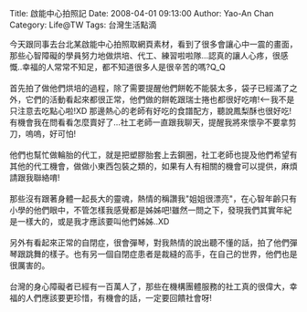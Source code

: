 Title: 啟能中心拍照記
Date: 2008-04-01 09:13:00
Author: Yao-An Chan
Category: Life@TW
Tags: 台灣生活點滴


<div class='post'>
今天跟同事去台北某啟能中心拍照取網頁素材，看到了很多會讓心中一震的畫面，那些心智障礙的學員努力地做烘培、代工、練習啦啦隊...認真的讓人心疼，很感慨..幸福的人常常不知足，都不知道很多人是很辛苦的嗎?Q_Q <br /><br />首先拍了做他們烘培的過程，除了需要提醒他們餅乾不能裝太多，袋子已經滿了之外，它們的活動看起來都很正常，他們做的餅乾跟瑞士捲也都很好吃唷!<--我不是只注意去吃點心啦!XD 那邊熱心的老師有好吃的食譜配方，聽說鳳梨酥也很好吃!有機會我在問看看怎麼賣好了...社工老師一直跟我聊天，提醒我將來懷孕不要拿剪刀，嗚嗚，好可怕!<br /><br />他們也幫忙做輪胎的代工，就是把塑膠胎套上去鋼圈，社工老師也提及他們希望有其他的代工機會，做做小東西包裝之類的，如果有人有相關的機會可以提供，麻煩請跟我聯絡唷!<br /><br />那些沒有跟著身體一起長大的靈魂，熱情的稱讚我"姐姐很漂亮"，在心智年齡只有小學的他們眼中，不管怎樣我感覺都是姊姊吧!雖然一問之下，發現我們其實年紀是一樣大的，或是我才應該要叫他們姊姊..XD<br /><br />另外有看起來正常的自閉症，很會彈琴，對我熱情的說出聽不懂的話，拍了他們彈琴跟跳舞的樣子。也有另一個自閉症患者是裁縫的高手，在自己的世界，他們也是很厲害的。<br /><br />台灣的身心障礙者已經有一百萬人了，那些在機構團體服務的社工真的很偉大，幸福的人們應該要更珍惜，有機會的話，一定要回饋社會呀!</div>
